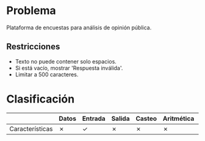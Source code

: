 # Problema

Plataforma de encuestas para análisis de opinión pública.

## Restricciones

- Texto no puede contener solo espacios.
- Si está vacío, mostrar 'Respuesta inválida'.
- Limitar a 500 caracteres.

# Clasificación
|  | Datos | Entrada | Salida | Casteo | Aritmética | Relacionales | Lógicos | Condicionales | Ciclo | Matrices | Funciones |
|----------|-------|---------|--------|--------|------------|--------------|---------|---------------|-------|----------|-------------|
| Características | ✗ | ✓ | ✗ | ✗ | ✗ | ✓ | ✗ | ✗ | ✗ | ✗ | ✗ |
